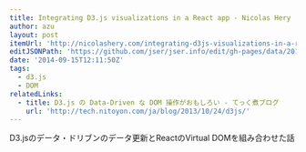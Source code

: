 ```yaml
---
title: Integrating D3.js visualizations in a React app - Nicolas Hery
author: azu
layout: post
itemUrl: 'http://nicolashery.com/integrating-d3js-visualizations-in-a-react-app/'
editJSONPath: 'https://github.com/jser/jser.info/edit/gh-pages/data/2014/09/index.json'
date: '2014-09-15T12:11:50Z'
tags:
  - d3.js
  - DOM
relatedLinks:
  - title: D3.js の Data-Driven な DOM 操作がおもしろい - てっく煮ブログ
    url: 'http://tech.nitoyon.com/ja/blog/2013/10/24/d3js/'
---
```

D3.jsのデータ・ドリブンのデータ更新とReactのVirtual DOMを組み合わせた話
